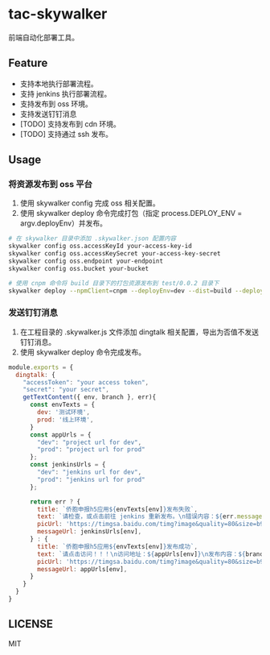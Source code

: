 # tac-skywalker

前端自动化部署工具。

## Feature

* 支持本地执行部署流程。
* 支持 jenkins 执行部署流程。
* 支持发布到 oss 环境。
* 支持发送钉钉消息
* [TODO] 支持发布到 cdn 环境。
* [TODO] 支持通过 ssh 发布。

## Usage

### 将资源发布到 oss 平台

1. 使用 skywalker config 完成 oss 相关配置。
2. 使用 skywalker deploy 命令完成打包（指定 process.DEPLOY_ENV = argv.deployEnv）并发布。

```sh
# 在 skywalker 目录中添加 .skywalker.json 配置内容
skywalker config oss.accessKeyId your-access-key-id
skywalker config oss.accessKeySecret your-access-key-secret
skywalker config oss.endpoint your-endpoint
skywalker config oss.bucket your-bucket

# 使用 cnpm 命令将 build 目录下的打包资源发布到 test/0.0.2 目录下
skywalker deploy --npmClient=cnpm --deployEnv=dev --dist=build --deployDirectory=test --deployVersion=0.0.2 
```

### 发送钉钉消息

1. 在工程目录的 .skywalker.js 文件添加 dingtalk 相关配置，导出为否值不发送钉钉消息。
2. 使用 skywalker deploy 命令完成发布。

```js
module.exports = {
  dingtalk: {
    "accessToken": "your access token",
    "secret": "your secret",
    getTextContent({ env, branch }, err){
      const envTexts = {
        dev: '测试环境',
        prod: '线上环境',
      }
      const appUrls = {
        "dev": "project url for dev",
        "prod": "project url for prod"
      };
      const jenkinsUrls = {
        "dev": "jenkins url for dev",
        "prod": "jenkins url for prod"
      };

      return err ? {
        title: `侨胞申报h5应用${envTexts[env]}发布失败`,
        text: `请检查，或点击前往 jenkins 重新发布。\n错误内容：${err.message}`,
        picUrl: 'https://timgsa.baidu.com/timg?image&quality=80&size=b9999_10000&sec=1584196130913&di=aa379191805328395a7e86211f92cb49&imgtype=0&src=http%3A%2F%2Fbpic.588ku.com%2Felement_origin_min_pic%2F01%2F29%2F90%2F03573af86229ae7.jpg',
        messageUrl: jenkinsUrls[env],
      } : {
        title: `侨胞申报h5应用${envTexts[env]}发布成功`,
        text: `请点击访问！！！\n访问地址：${appUrls[env]}\n发布内容：${branch.message}`,
        picUrl: 'https://timgsa.baidu.com/timg?image&quality=80&size=b9999_10000&sec=1584196175766&di=9c0c18c886ea80323fca6de157fd9833&imgtype=0&src=http%3A%2F%2Fbpic.588ku.com%2Felement_origin_min_pic%2F01%2F52%2F93%2F395746b3d7c606e.jpg',
        messageUrl: appUrls[env],
      }
    }
  }
}
```

## LICENSE

MIT
